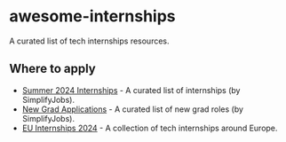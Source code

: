 # awesome-internships

A curated list of tech internships resources.

## Where to apply

- [Summer 2024 Internships](https://github.com/pittcsc/Summer2022-Internships) - A curated list of internships (by SimplifyJobs).
- [New Grad Applications](https://github.com/SimplifyJobs/New-Grad-Positions) - A curated list of new grad roles (by SimplifyJobs).
- [EU Internships 2024](https://github.com/LorenzoLaCorte/european-tech-internships-2024) - A collection of tech internships around Europe.
